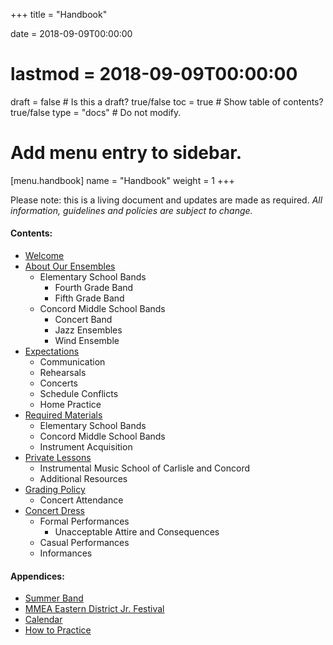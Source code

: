 +++
title = "Handbook"

date = 2018-09-09T00:00:00
# lastmod = 2018-09-09T00:00:00

draft = false  # Is this a draft? true/false
toc = true  # Show table of contents? true/false
type = "docs"  # Do not modify.

# Add menu entry to sidebar.
[menu.handbook]
  name = "Handbook"
  weight = 1
+++

Please note: this is a living document and updates are made as required. *All information, guidelines and policies are subject to change.*

#### Contents:

- [Welcome](./welcome)
- [About Our Ensembles](./about_our_ensembles)
  + Elementary School Bands
    - Fourth Grade Band
    - Fifth Grade Band
  + Concord Middle School Bands
    - Concert Band
    - Jazz Ensembles
    - Wind Ensemble
- [Expectations](./expectations)
  + Communication
  + Rehearsals
  + Concerts
  + Schedule Conflicts
  + Home Practice
- [Required Materials](./required_materials)
  + Elementary School Bands
  + Concord Middle School Bands
  + Instrument Acquisition
- [Private Lessons](./private_lessons)
  + Instrumental Music School of Carlisle and Concord
  + Additional Resources
- [Grading Policy](./grading_policy)
  + Concert Attendance
- [Concert Dress](./concert_dress)
  + Formal Performances
    - Unacceptable Attire and Consequences
  + Casual Performances
  + Informances

#### Appendices:
- [Summer Band](../summer)
- [MMEA Eastern District Jr. Festival](../junior)
- [Calendar](../calendar)
- [How to Practice](expectations#home-practice)
